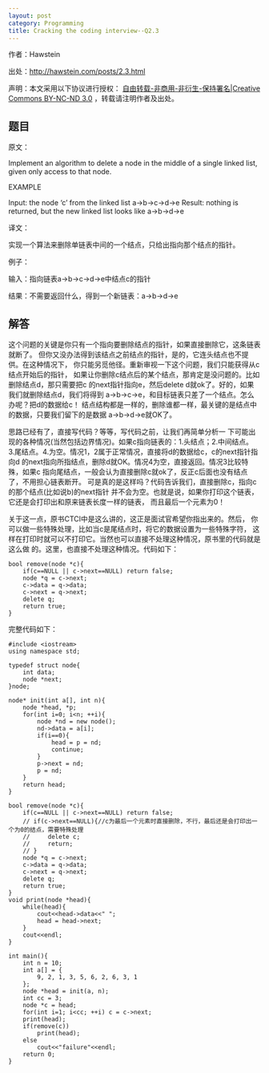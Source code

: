 ```yaml
---
layout: post
category: Programming
title: Cracking the coding interview--Q2.3
---
```


作者：Hawstein

出处：<http://hawstein.com/posts/2.3.html>

声明：本文采用以下协议进行授权：
[自由转载-非商用-非衍生-保持署名|Creative Commons BY-NC-ND 3.0](http://creativecommons.org/licenses/by-nc-nd/3.0/deed.zh)
，转载请注明作者及出处。

## 题目

原文：

Implement an algorithm to delete a node in the middle of a single 
linked list, given only access to that node.

EXAMPLE

Input: the node ‘c’ from the linked list a->b->c->d->e
Result: nothing is returned, but the new linked list looks like 
a->b->d->e

译文：

实现一个算法来删除单链表中间的一个结点，只给出指向那个结点的指针。

例子：

输入：指向链表a->b->c->d->e中结点c的指针

结果：不需要返回什么，得到一个新链表：a->b->d->e

## 解答

这个问题的关键是你只有一个指向要删除结点的指针，如果直接删除它，这条链表就断了。
但你又没办法得到该结点之前结点的指针，是的，它连头结点也不提供。在这种情况下，
你只能另觅他径。重新审视一下这个问题，我们只能获得从c结点开始后的指针，
如果让你删除c结点后的某个结点，那肯定是没问题的。比如删除结点d，那只需要把c
的next指针指向e，然后delete d就ok了。好的，如果我们就删除结点d，我们将得到
a->b->c->e，和目标链表只差了一个结点。怎么办呢？把d的数据给c！
结点结构都是一样的，删除谁都一样，最关键的是结点中的数据，只要我们留下的是数据
a->b->d->e就OK了。

思路已经有了，直接写代码？等等，写代码之前，让我们再简单分析一
下可能出现的各种情况(当然包括边界情况)。如果c指向链表的：1.头结点；2.中间结点。
3.尾结点。4.为空。情况1，2属于正常情况，直接将d的数据给c，c的next指针指向d
的next指向所指结点，删除d就OK。情况4为空，直接返回。情况3比较特殊，如果c
指向尾结点，一般会认为直接删除c就ok了，反正c后面也没有结点了，不用担心链表断开。
可是真的是这样吗？代码告诉我们，直接删除c，指向c的那个结点(比如说b)的next指针
并不会为空。也就是说，如果你打印这个链表，它还是会打印出和原来链表长度一样的链表，
而且最后一个元素为0！

关于这一点，原书CTCI中是这么讲的，这正是面试官希望你指出来的。然后，
你可以做一些特殊处理，比如当c是尾结点时，将它的数据设置为一些特殊字符，
这样在打印时就可以不打印它。当然也可以直接不处理这种情况，原书里的代码就是这么做
的。这里，也直接不处理这种情况。代码如下：

	bool remove(node *c){
	    if(c==NULL || c->next==NULL) return false;
	    node *q = c->next;
	    c->data = q->data;
	    c->next = q->next;
	    delete q;
	    return true;
	}

完整代码如下：

	#include <iostream>
	using namespace std;

	typedef struct node{
		int data;
		node *next;
	}node;

	node* init(int a[], int n){
	    node *head, *p;
	    for(int i=0; i<n; ++i){
			node *nd = new node();
			nd->data = a[i];
			if(i==0){
				head = p = nd;
				continue;
			}
			p->next = nd;
			p = nd;
	    }
	    return head;
	}

	bool remove(node *c){
	    if(c==NULL || c->next==NULL) return false;
	    // if(c->next==NULL){//c为最后一个元素时直接删除，不行，最后还是会打印出一个为0的结点，需要特殊处理
	    //     delete c;
	    //     return;
	    // }
	    node *q = c->next;
	    c->data = q->data;
	    c->next = q->next;
	    delete q;
	    return true;
	}
	void print(node *head){
	    while(head){
			cout<<head->data<<" ";
			head = head->next;
	    }
	    cout<<endl;
	}

	int main(){
	    int n = 10;
	    int a[] = {
			9, 2, 1, 3, 5, 6, 2, 6, 3, 1 
	    };
	    node *head = init(a, n);
	    int cc = 3;
	    node *c = head;
	    for(int i=1; i<cc; ++i) c = c->next;
	    print(head);
	    if(remove(c))
			print(head);
	    else
			cout<<"failure"<<endl;
	    return 0;
	}

